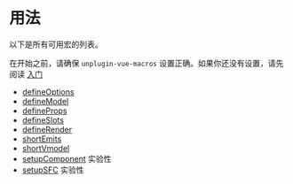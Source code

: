 # 用法

以下是所有可用宏的列表。

在开始之前，请确保 `unplugin-vue-macros` 设置正确。如果你还没有设置，请先阅读 [入门](/zh-CN/guide/getting-started)

- [defineOptions](/zh-CN/macros/define-options)
- [defineModel](/zh-CN/macros/define-model)
- [defineProps](/zh-CN/macros/define-props)
- [defineSlots](/zh-CN/macros/define-slots)
- [defineRender](/zh-CN/macros/define-render)
- [shortEmits](/zh-CN/macros/short-emits)
- [shortVmodel](/zh-CN/macros/short-vmodel)
- [setupComponent](/zh-CN/macros/setup-component) <WarnBadge>实验性</WarnBadge>
- [setupSFC](/zh-CN/macros/setup-sfc) <WarnBadge>实验性</WarnBadge>
